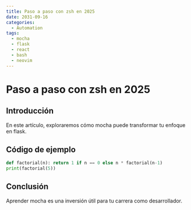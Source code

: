 ```yaml
---
title: Paso a paso con zsh en 2025
date: 2031-09-16
categories:
  - Automation
tags:
  - mocha
  - flask
  - react
  - bash
  - neovim
---
```


# Paso a paso con zsh en 2025

## Introducción

En este artículo, exploraremos cómo mocha puede transformar tu enfoque en flask.

## Código de ejemplo

```python
def factorial(n): return 1 if n == 0 else n * factorial(n-1)
print(factorial(5))
```

## Conclusión

Aprender mocha es una inversión útil para tu carrera como desarrollador.